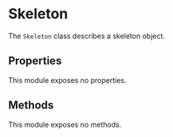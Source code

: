 # Skeleton

The `Skeleton` class describes a skeleton object.

## Properties

This module exposes no properties.

## Methods

This module exposes no methods.

